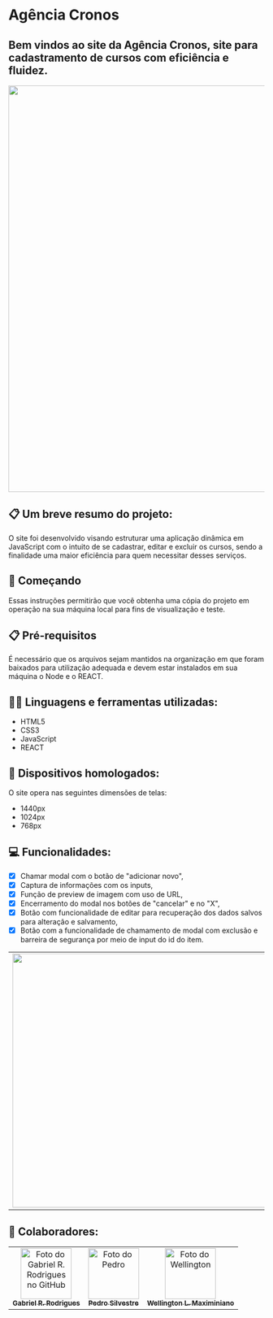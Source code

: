 # Agência Cronos

<h2>Bem vindos ao site da Agência Cronos, site para cadastramento de cursos com eficiência e fluidez. <a target="_blank"></a> </h2> 
<img src="public/imagens/principal.PNG" width="800px">

## 📋 Um breve resumo do projeto:

O site foi desenvolvido visando estruturar uma aplicação dinâmica em JavaScript com o intuito de se cadastrar, editar e excluir os cursos, sendo a finalidade uma maior eficiência para quem necessitar desses serviços.

## 🚀 Começando

Essas instruções permitirão que você obtenha uma cópia do projeto em operação na sua máquina local para fins de visualização e teste.

## 📋 Pré-requisitos

É necessário que os arquivos sejam mantidos na organização em que foram baixados para utilização adequada e devem estar instalados em sua máquina o Node e o REACT.

## 👨‍💻 Linguagens e ferramentas utilizadas:

- HTML5
- CSS3
- JavaScript
- REACT

## 📲 Dispositivos homologados:

O site opera nas seguintes dimensões de telas:

- 1440px
- 1024px
- 768px

## 💻 Funcionalidades:

- [x] Chamar modal com o botão de "adicionar novo",
- [x] Captura de informações com os inputs,
- [x] Função de preview de imagem com uso de URL,
- [x] Encerramento do modal nos botões de "cancelar" e no "X",
- [x] Botão com funcionalidade de editar para recuperação dos dados salvos para alteração e salvamento,
- [x] Botão com a funcionalidade de chamamento de modal com exclusão e barreira de segurança por meio de input do id do item.

<table>
  <tr>
    <td><img src="public/imagens/adicionar.PNG" width="500px"></td>
    <td><img src="public/imagens/listacursos.PNG" width="500px"></td>
    <td><img src="public/imagens/editar.PNG" width="500px"></td>
    <td><img src="public/imagens/excluir.PNG" width="500px"></td>
  </tr>
</table>

## 🤝 Colaboradores:

<table>
  <tr>
    <td align="center">
      <a href="https://github.com/gabezrodz">
        <img src="https://avatars.githubusercontent.com/u/84934507?s=400&u=2121f2fa27f160de9fc31e854e4353169dfa9f4e&v=4" width="100px;" alt="Foto do Gabriel R. Rodrigues no GitHub"/><br>
        <sub>
          <b>Gabriel R. Rodrigues</b>
        </sub>
      </a>
    </td>
    <td align="center">
      <a href="https://github.com/littate">
        <img src="https://avatars.githubusercontent.com/u/81247345?v=4" width="100px;" alt="Foto do Pedro"/><br>
        <sub>
          <b>Pedro Silvestre</b>
        </sub>
      </a>
    </td>
     <td align="center">
      <a href="https://github.com/WellingtonMax">
        <img src="https://avatars.githubusercontent.com/u/83736385?v=4" width="100px;" alt="Foto do Wellington"/><br>
        <sub>
          <b>Wellington L. Maximiniano</b>
        </sub>
      </a>
    </td>
  </tr>
</table>

